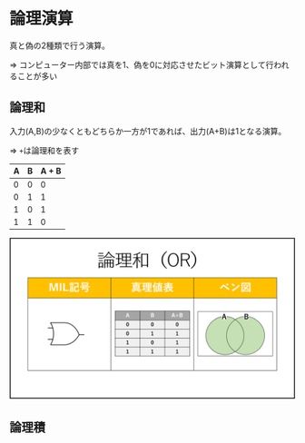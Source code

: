 # 論理演算

真と偽の2種類で行う演算。

=> コンピューター内部では真を1、偽を0に対応させたビット演算として行われることが多い

## 論理和

入力(A,B)の少なくともどちらか一方が1であれば、出力(A+B)は1となる演算。

=> `+`は論理和を表す

| A | B | A + B |
|---|---|-------|
| 0 | 0 | 0     |
| 0 | 1 | 1     |
| 1 | 0 | 1     |
| 1 | 1 | 0     |

![図](../images/OR.png)

## 論理積

